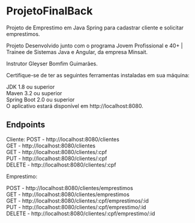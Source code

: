# ProjetoFinalBack

Projeto de Emprestimo em Java Spring para cadastrar cliente e solicitar emprestimos.

Projeto Desenvolvido junto com o programa Jovem Profissional e 40+ | Trainee de Sistemas Java e Angular, da empresa Minsait.

Instrutor Gleyser Bomfim Guimarães.

Certifique-se de ter as seguintes ferramentas instaladas em sua máquina:

JDK 1.8 ou superior<br /> 
Maven 3.2 ou superior<br />
Spring Boot 2.0 ou superior<br />
O aplicativo estará disponível em http://localhost:8080.

## Endpoints

Cliente:
POST - http://localhost:8080/clientes<br />
GET - http://localhost:8080/clientes<br />
GET - http://localhost:8080/clientes/:cpf<br />
PUT - http://localhost:8080/clientes/:cpf<br />
DELETE - http://localhost:8080/clientes/:cpf<br />

Emprestimo:

POST - http://localhost:8080/clientes/emprestimos<br />
GET - http://localhost:8080/clientes/emprestimos<br />
GET - http://localhost:8080/clientes/:cpf/emprestimos/:id<br />
PUT - http://localhost:8080/clientes/:cpf/emprestimo/:id<br />
DELETE - http://localhost:8080/clientes/:cpf/emprestimo/:id<br />
